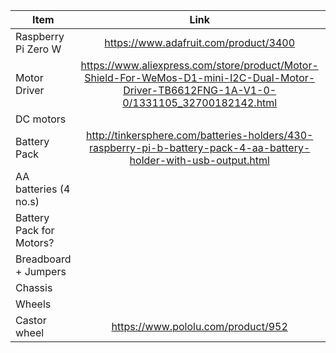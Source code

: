 | Item | Link | Price  |
|----------|:-------------:|------:|
| Raspberry Pi Zero W | https://www.adafruit.com/product/3400 | 10.00 |
| Motor Driver | https://www.aliexpress.com/store/product/Motor-Shield-For-WeMos-D1-mini-I2C-Dual-Motor-Driver-TB6612FNG-1A-V1-0-0/1331105_32700182142.html | 3.00 |
| DC motors  |   |   |
| Battery Pack | http://tinkersphere.com/batteries-holders/430-raspberry-pi-b-battery-pack-4-aa-battery-holder-with-usb-output.html  |   |
| AA batteries (4 no.s)  |   |   |
| Battery Pack for Motors?  |   |   |
| Breadboard + Jumpers  |   |   |
| Chassis  |   |   |
| Wheels  |   |   |
| Castor wheel  | https://www.pololu.com/product/952 | 1.99  |
